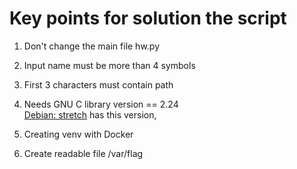 # Key points for solution the script
 1) Don't change the main file hw.py
 2) Input name must be more than 4 symbols
 3) First 3 characters must contain path
 
 4) Needs GNU C library version == 2.24  
    [Debian: stretch](https://packages.debian.org/stretch/libc6) has this version,
 
 5) Creating venv with Docker 
 
 6) Create readable file /var/flag